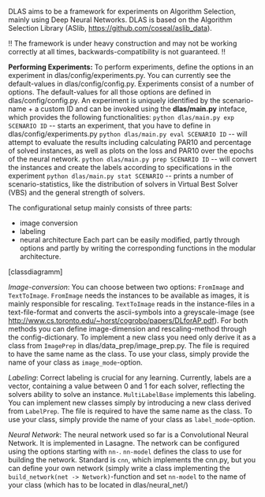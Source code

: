 DLAS aims to be a framework for experiments on Algorithm Selection, mainly using Deep Neural Networks.
DLAS is based on the Algorithm Selection Library (ASlib, https://github.com/coseal/aslib_data).

!! The framework is under heavy construction and may not be working correctly at all times, backwards-compatibility is not guaranteed. !!

**Performing Experiments:**
To perform experiments, define the options in an experiment in dlas/config/experiments.py. You can currently see the default-values in dlas/config/config.py.
Experiments consist of a number of options. The default-values for all those options are defined in dlas/config/config.py.
An experiment is uniquely identified by the scenario-name + a custom ID and can be invoked using the **dlas/main.py** inteface, which provides the following functionalities:
`python dlas/main.py exp SCENARIO ID` -- starts an experiment, that you have to define in dlas/config/experiments.py
`python dlas/main.py eval SCENARIO ID` -- will attempt to evaluate the results including calculating PAR10 and percentage of solved instances, as well as plots on the loss and PAR10 over the epochs of the neural network.
`python dlas/main.py prep SCENARIO ID` -- will convert the instances and create the labels according to specifications in the experiment
`python dlas/main.py stat SCENARIO` -- prints a number of scenario-statistics, like the distribution of solvers in Virtual Best Solver (VBS) and the general strength of solvers.

The configurational setup mainly consists of three parts:
  - image conversion
  - labeling
  - neural architecture
Each part can be easily modified, partly through options and partly by writing the corresponding functions in the modular architecture.

[classdiagramm]

_Image-conversion_: You can choose between two options: `FromImage` and `TextToImage`. `FromImage` needs the instances to be available as images, it is mainly responsible for rescaling. `TextToImage` reads in the instance-files in a text-file-format and converts the ascii-symbols into a greyscale-image (see http://www.cs.toronto.edu/~horst/cogrobo/papers/DLforAP.pdf). For both methods you can define image-dimension and rescaling-method through the config-dictionary. To implement a new class you need only derive it as a class from `ImagePrep` in dlas/data_prep/image_prep.py. The file is required to have the same name as the class. To use your class, simply provide the name of your class as `image_mode`-option.

_Labeling_: Correct labeling is crucial for any learning. Currently, labels are a vector, containing a value between 0 and 1 for each solver, reflecting the solvers ability to solve an instance. `MultiLabelBase` implements this labeling. You can implement new classes simply by introducing a new class derived from `LabelPrep`. The file is required to have the same name as the class. To use your class, simply provide the name of your class as `label_mode`-option.

_Neural Network_: The neural network used so far is a Convolutional Neural Network. It is implemented in Lasagne. The network can be configured using the options starting with `nn-`. `nn-model` defines the class to use for building the network. Standard is `cnn`, which implements the cnn.py, but you can define your own network (simply write a class implementing the `build_network(net -> Network)`-function and set `nn-model` to the name of your class (which has to be located in dlas/neural_net/)
